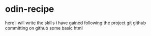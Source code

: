 # odin-recipe
here i will write the skills i have gained following the project
git
github
committing on github
some basic html
